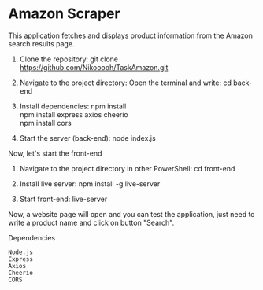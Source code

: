 # Amazon Scraper

This application fetches and displays product information from the Amazon search results page.

1. Clone the repository:
   git clone https://github.com/Nikooooh/TaskAmazon.git

2. Navigate to the project directory:
  Open the terminal and write: cd back-end

3. Install dependencies:
   npm install </br> 
   npm install express axios cheerio</br> 
   npm install cors</br> 

4. Start the server (back-end):
  node index.js

Now, let's start the front-end

1. Navigate to the project directory in other PowerShell:
  cd front-end

2. Install live server:
   npm install -g live-server

3. Start front-end:
  live-server

Now, a website page will open and you can test the application, just need to write a product name and click on button "Search".

Dependencies

    Node.js
    Express
    Axios
    Cheerio
    CORS
